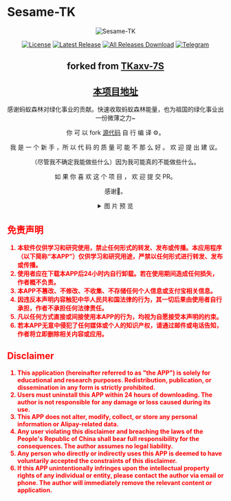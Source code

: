 # Sesame-TK

<center>

![Sesame-TK](https://socialify.git.ci/Fansirsqi/Sesame-TK/image?description=1&font=Source%20Code%20Pro&forks=1&issues=1&logo=https%3A%2F%2Fraw.githubusercontent.com%2FFansirsqi%2FSesame-TK%2Frefs%2Fheads%2Fmain%2Fapp%2Fsrc%2Fmain%2Fassets%2Fweb%2FSesame-TK-logo.svg&name=1&owner=1&pattern=Circuit%20Board&pulls=1&stargazers=1&theme=Auto)


[![License](https://img.shields.io/github/license/Fansirsqi/Sesame-TK?labelColor=fff&label=License&logo=gnuprivacyguard)](https://raw.githubusercontent.com/Fansirsqi/Sesame-TK/refs/heads/main/LICENSE)
[![Latest Release](https://img.shields.io/github/release/Fansirsqi/Sesame-TK?labelColor=fff&label=Releases&logo=gitlfs)](../../releases)
[![All Releases Download](https://img.shields.io/github/downloads/Fansirsqi/Sesame-TK/total?labelColor=fff&label=Downloads&logo=codefresh)](../../releases)
[![Telegram](https://img.shields.io/badge/Sesame--TK-nul?&logo=Telegram&label=Telegram-Channel&labelColor=fff&link=https%3A%2F%2Ft.me%2Ffansirsqi_xposed_sesame)](https://t.me/fansirsqi_xposed_sesame)



## forked from [TKaxv-7S](https://github.com/TKaxv-7S/Sesame-TK)

##  [本项目地址](https://github.com/Fansirsqi/Sesame-TK)

感谢蚂蚁森林对绿化事业的贡献。快速收取蚂蚁森林能量，也为祖国的绿化事业出一份微薄之力~

你 可 以 fork [源代码](https://github.com/Fansirsqi/Sesame-TK) 自 行 编 译 ⚙️。

我 是 一 个 新 手 ，所 以 代 码 的 质 量 可 能 不 那 么 好 。 欢 迎 提 出 建 议。

（尽管我不确定我能做些什么）因为我可能真的不能做些什么。

如 果 你 喜 欢 这 个 项 目 ， 欢 迎 提 交 PR。

感谢🙏。


<details>

<summary>图 片 预 览</summary>

<div style="display: flex; align-items: flex-start; justify-content: center;">

  <img src="https://pic2.ziyuan.wang/user/fansir/2024/11/Screenshot_2024-11-20-19-40-19-594_fansirsqi.xposed.sesame-edit_66964347f6135.jpg" alt="Screenshot 1" style="max-width: 35%; height: auto; margin-right: 10px;">

  <img src="https://pic2.ziyuan.wang/user/fansir/2024/11/Screenshot_2024-11-20-19-40-36-528_fansirsqi.xposed.sesame_a545f9fee2510.jpg" alt="Screenshot 2" style="max-width: 35%; height: auto;">

</div>

</details>
</center>
<strong style="color:red;">

## 免责声明

1. 本软件仅供学习和研究使用，禁止任何形式的转发、发布或传播。本应用程序（以下简称“本APP”）仅供学习和研究用途，严禁以任何形式进行转发、发布或传播。
2. 使用者应在下载本APP后24小时内自行卸载。若在使用期间造成任何损失，作者概不负责。
3. 本APP不篡改、不修改、不收集、不存储任何个人信息或支付宝相关信息。
4. 因违反本声明内容触犯中华人民共和国法律的行为，其一切后果由使用者自行承担，作者不承担任何法律责任。
5. 凡以任何方式直接或间接使用本APP的行为，均视为自愿接受本声明的约束。
6. 若本APP无意中侵犯了任何媒体或个人的知识产权，请通过邮件或电话告知，作者将立即删除相关内容或应用。

## Disclaimer

1. This application (hereinafter referred to as "the APP") is solely for educational and research purposes. Redistribution, publication, or dissemination in any form is strictly prohibited.
2. Users must uninstall this APP within 24 hours of downloading. The author is not responsible for any damage or loss caused during its use.
3. This APP does not alter, modify, collect, or store any personal information or Alipay-related data.
4. Any user violating this disclaimer and breaching the laws of the People's Republic of China shall bear full responsibility for the consequences. The author assumes no legal liability.
5. Any person who directly or indirectly uses this APP is deemed to have voluntarily accepted the constraints of this disclaimer.
6. If this APP unintentionally infringes upon the intellectual property rights of any individual or entity, please contact the author via email or phone. The author will immediately remove the relevant content or application.

</strong>

